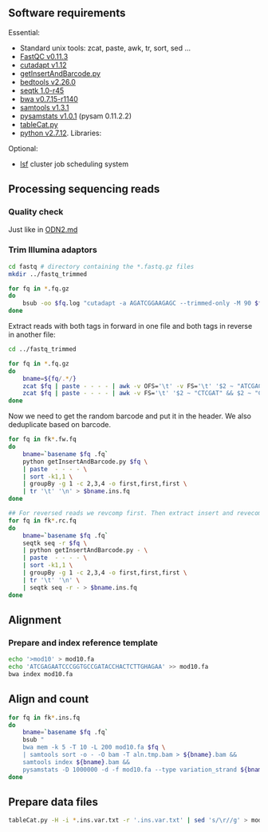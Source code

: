 ## Software requirements
Essential:
- Standard unix tools: zcat, paste, awk, tr, sort, sed ...
- [FastQC v0.11.3](https://www.bioinformatics.babraham.ac.uk/projects/fastqc/)
- [cutadapt v1.12](http://cutadapt.readthedocs.io/en/stable/guide.html)
- [getInsertAndBarcode.py](getInsertAndBarcode.py)
- [bedtools v2.26.0](http://bedtools.readthedocs.io/en/latest/)
- [seqtk 1.0-r45](https://github.com/lh3/seqtk)
- [bwa v0.7.15-r1140](http://bio-bwa.sourceforge.net/)
- [samtools v1.3.1](http://samtools.sourceforge.net/)
- [pysamstats v1.0.1](https://github.com/alimanfoo/pysamstats) (pysam 0.11.2.2)
- [tableCat.py](https://github.com/dariober/bioinformatics-cafe/blob/master/tableCat/tableCat.py)
- [python v2.7.12](https://www.python.org/). Libraries:

Optional:
- [lsf](https://www.ibm.com/us-en/marketplace/hpc-workload-management) cluster job scheduling system



## Processing sequencing reads

### Quality check

Just like in [ODN2.md](https://github.com/sblab-bioinformatics/5hmUseq/blob/master/ODN2.md#quality-check)


### Trim Illumina adaptors

```bash
cd fastq # directory containing the *.fastq.gz files
mkdir ../fastq_trimmed

for fq in *.fq.gz
do
    bsub -oo $fq.log "cutadapt -a AGATCGGAAGAGC --trimmed-only -M 90 $fq | gzip > ../fastq_trimmed/$fq"
done
```

Extract reads with both tags in forward in one file and both tags in reverse in another file:

```bash
cd ../fastq_trimmed

for fq in *.fq.gz
do
    bname=${fq/.*/}
    zcat $fq | paste - - - - | awk -v OFS='\t' -v FS='\t' '$2 ~ "ATCGAG" && $2 ~ "CGTGTC"' | tr '\t' '\n' > ${bname}.fw.fq
    zcat $fq | paste - - - - | awk -v FS='\t' '$2 ~ "CTCGAT" && $2 ~ "GACACG"' | tr '\t' '\n' > ${bname}.rc.fq
done
```

Now we need to get the random barcode and put it in the header. We also deduplicate based on barcode.

```bash
for fq in fk*.fw.fq
do
    bname=`basename $fq .fq`
    python getInsertAndBarcode.py $fq \
    | paste  - - - - \
    | sort -k1,1 \
    | groupBy -g 1 -c 2,3,4 -o first,first,first \
    | tr '\t' '\n' > $bname.ins.fq
done

## For reversed reads we revcomp first. Then extract insert and revecomp back.
for fq in fk*.rc.fq
do
    bname=`basename $fq .fq`
    seqtk seq -r $fq \
    | python getInsertAndBarcode.py - \
    | paste  - - - - \
    | sort -k1,1 \
    | groupBy -g 1 -c 2,3,4 -o first,first,first \
    | tr '\t' '\n' \
    | seqtk seq -r - > $bname.ins.fq
done
```



## Alignment

### Prepare and index reference template

```bash
echo '>mod10' > mod10.fa
echo 'ATCGAGAATCCCGGTGCCGATACCHACTCTTGHAGAA' >> mod10.fa
bwa index mod10.fa
```


## Align and count 

```bash
for fq in fk*.ins.fq
do
    bname=`basename $fq .fq`
    bsub "
    bwa mem -k 5 -T 10 -L 200 mod10.fa $fq \
    | samtools sort -o - -O bam -T aln.tmp.bam > ${bname}.bam &&
    samtools index ${bname}.bam &&
    pysamstats -D 1000000 -d -f mod10.fa --type variation_strand ${bname}.bam > ${bname}.var.txt"
done
```


## Prepare data files

```bash
tableCat.py -H -i *.ins.var.txt -r '.ins.var.txt' | sed 's/\r//g' > mod10.20160725.txt
```
